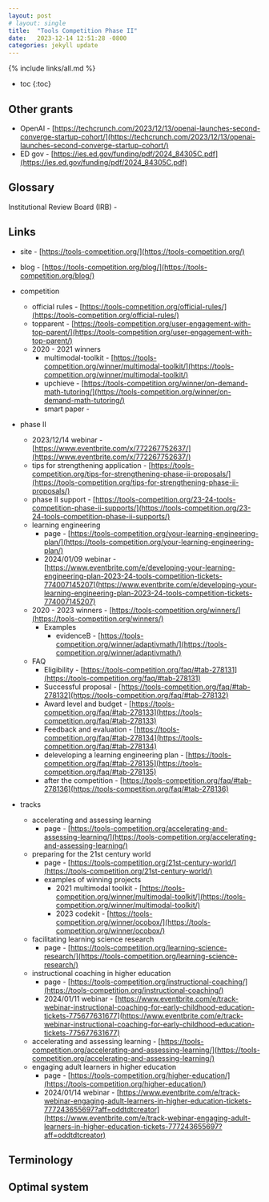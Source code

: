 ```yaml
---
layout: post
# layout: single
title:  "Tools Competition Phase II"
date:   2023-12-14 12:51:28 -0800
categories: jekyll update
---
```


{% include links/all.md %}

* toc
{:toc}

## Other grants

 * OpenAI - [https://techcrunch.com/2023/12/13/openai-launches-second-converge-startup-cohort/](https://techcrunch.com/2023/12/13/openai-launches-second-converge-startup-cohort/)
 * ED gov - [https://ies.ed.gov/funding/pdf/2024_84305C.pdf](https://ies.ed.gov/funding/pdf/2024_84305C.pdf)

## Glossary
 
 Institutional Review Board (IRB) - 

## Links

 * site - [https://tools-competition.org/](https://tools-competition.org/)
 * blog - [https://tools-competition.org/blog/](https://tools-competition.org/blog/)
 * competition
   * official rules - [https://tools-competition.org/official-rules/](https://tools-competition.org/official-rules/)
   * topparent - [https://tools-competition.org/user-engagement-with-top-parent/](https://tools-competition.org/user-engagement-with-top-parent/)
   * 2020 - 2021 winners 
     * multimodal-toolkit - [https://tools-competition.org/winner/multimodal-toolkit/](https://tools-competition.org/winner/multimodal-toolkit/)
     * upchieve - [https://tools-competition.org/winner/on-demand-math-tutoring/](https://tools-competition.org/winner/on-demand-math-tutoring/)
     * smart paper - 
 * phase II
   * 2023/12/14 webinar - [https://www.eventbrite.com/x/772267752637/](https://www.eventbrite.com/x/772267752637/)
   * tips for strengthening application - [https://tools-competition.org/tips-for-strengthening-phase-ii-proposals/](https://tools-competition.org/tips-for-strengthening-phase-ii-proposals/)
   * phase II support - [https://tools-competition.org/23-24-tools-competition-phase-ii-supports/](https://tools-competition.org/23-24-tools-competition-phase-ii-supports/)
   * learning engineering
     * page - [https://tools-competition.org/your-learning-engineering-plan/](https://tools-competition.org/your-learning-engineering-plan/)
     * 2024/01/09 webinar - [https://www.eventbrite.com/e/developing-your-learning-engineering-plan-2023-24-tools-competition-tickets-774007145207](https://www.eventbrite.com/e/developing-your-learning-engineering-plan-2023-24-tools-competition-tickets-774007145207)
   * 2020 - 2023 winners - [https://tools-competition.org/winners/](https://tools-competition.org/winners/)
     * Examples
       * evidenceB - [https://tools-competition.org/winner/adaptivmath/](https://tools-competition.org/winner/adaptivmath/)
   * FAQ
     * Eligibility - [https://tools-competition.org/faq/#tab-278131](https://tools-competition.org/faq/#tab-278131)
     * Successful proposal - [https://tools-competition.org/faq/#tab-278132](https://tools-competition.org/faq/#tab-278132)
     * Award level and budget - [https://tools-competition.org/faq/#tab-278133](https://tools-competition.org/faq/#tab-278133)
     * Feedback and evaluation - [https://tools-competition.org/faq/#tab-278134](https://tools-competition.org/faq/#tab-278134)
     * deleveloping a learning engineering plan - [https://tools-competition.org/faq/#tab-278135](https://tools-competition.org/faq/#tab-278135)
     * after the competition - [https://tools-competition.org/faq/#tab-278136](https://tools-competition.org/faq/#tab-278136)

 * tracks
   * accelerating and assessing learning
     * page - [https://tools-competition.org/accelerating-and-assessing-learning/](https://tools-competition.org/accelerating-and-assessing-learning/)
   * preparing for the 21st century world
     * page - [https://tools-competition.org/21st-century-world/](https://tools-competition.org/21st-century-world/)
     * examples of winning projects
       * 2021 multimodal toolkit - [https://tools-competition.org/winner/multimodal-toolkit/](https://tools-competition.org/winner/multimodal-toolkit/)
       * 2023 codekit - [https://tools-competition.org/winner/ocobox/](https://tools-competition.org/winner/ocobox/)
   * facilitating learning science research
     * page - [https://tools-competition.org/learning-science-research/](https://tools-competition.org/learning-science-research/)
   * instructional coaching in higher education 
     * page - [https://tools-competition.org/instructional-coaching/](https://tools-competition.org/instructional-coaching/)
     * 2024/01/11 webinar - [https://www.eventbrite.com/e/track-webinar-instructional-coaching-for-early-childhood-education-tickets-775677631677](https://www.eventbrite.com/e/track-webinar-instructional-coaching-for-early-childhood-education-tickets-775677631677)
   * accelerating and assessing learning - [https://tools-competition.org/accelerating-and-assessing-learning/](https://tools-competition.org/accelerating-and-assessing-learning/)
   * engaging adult learners in higher education
     * page - [https://tools-competition.org/higher-education/](https://tools-competition.org/higher-education/)
     * 2024/01/14 webinar - [https://www.eventbrite.com/e/track-webinar-engaging-adult-learners-in-higher-education-tickets-777243655697?aff=oddtdtcreator](https://www.eventbrite.com/e/track-webinar-engaging-adult-learners-in-higher-education-tickets-777243655697?aff=oddtdtcreator)

## Terminology

## Optimal system

